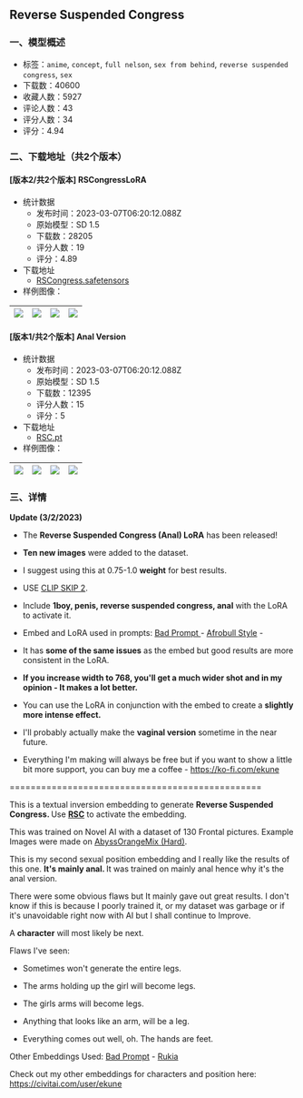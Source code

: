 ## Reverse Suspended Congress
### 一、模型概述

- 标签：`anime`, `concept`, `full nelson`, `sex from behind`, `reverse suspended congress`, `sex`
- 下载数：40600
- 收藏人数：5927
- 评论人数：43
- 评分人数：34
- 评分：4.94

### 二、下载地址（共2个版本）

#### [版本2/共2个版本] RSCongressLoRA

- 统计数据
  - 发布时间：2023-03-07T06:20:12.088Z
  - 原始模型：SD 1.5
  - 下载数：28205
  - 评分人数：19
  - 评分：4.89
- 下载地址
  - [RSCongress.safetensors](https://civitai.com/api/download/models/17679)
- 样例图像：

| <img src="https://image.civitai.com/xG1nkqKTMzGDvpLrqFT7WA/ab94fff8-817b-48e9-4caf-804f8b8c9500/width=450/180626.jpeg" /> | <img src="https://image.civitai.com/xG1nkqKTMzGDvpLrqFT7WA/71b44658-be73-41d9-1bc0-96ce80328400/width=450/180632.jpeg" /> | <img src="https://image.civitai.com/xG1nkqKTMzGDvpLrqFT7WA/9ed19772-1b58-468a-f527-b2a97c282900/width=450/180631.jpeg" /> | <img src="https://image.civitai.com/xG1nkqKTMzGDvpLrqFT7WA/66233761-e85c-4d46-fa06-71bf2431dc00/width=450/180630.jpeg" /> |
| ---- | ---- | ---- | ---- |

#### [版本1/共2个版本] Anal Version

- 统计数据
  - 发布时间：2023-03-07T06:20:12.088Z
  - 原始模型：SD 1.5
  - 下载数：12395
  - 评分人数：15
  - 评分：5
- 下载地址
  - [RSC.pt](https://civitai.com/api/download/models/5867)
- 样例图像：

| <img src="https://image.civitai.com/xG1nkqKTMzGDvpLrqFT7WA/cfe73369-2f9a-4906-5f4b-dca68b803b00/width=450/49280.jpeg" /> | <img src="https://image.civitai.com/xG1nkqKTMzGDvpLrqFT7WA/6a609c1e-75f8-45c6-fe03-a0ec5f6c4400/width=450/49279.jpeg" /> | <img src="https://image.civitai.com/xG1nkqKTMzGDvpLrqFT7WA/04dd17fb-dd2e-4984-e169-94ef4690f700/width=450/49252.jpeg" /> | <img src="https://image.civitai.com/xG1nkqKTMzGDvpLrqFT7WA/8b851231-e83c-41dc-67ce-03af5cfe4b00/width=450/49278.jpeg" /> |
| ---- | ---- | ---- | ---- |


### 三、详情
<p><strong>Update (3/2/2023)</strong></p><ul><li><p>The <strong>Reverse Suspended Congress (Anal) LoRA</strong> has been released!</p></li><li><p><strong>Ten new images</strong> were added to the dataset.</p></li><li><p>I suggest using this at 0.75-1.0 <strong>weight</strong> for best results.</p></li><li><p>USE <a rel="ugc" href="https://www.youtube.com/watch?v=UKHpGHepq4A">CLIP SKIP 2</a>.</p></li><li><p>Include <strong>1boy, penis, reverse suspended congress, anal</strong> with the LoRA to activate it.</p></li><li><p>Embed and LoRA used in prompts: <a target="_blank" rel="ugc" href="https://huggingface.co/datasets/Nerfgun3/bad_prompt">Bad Prompt </a>- <a target="_blank" rel="ugc" href="https://civitai.com/models/6285/afrobull-style-lora">Afrobull Style</a> -</p></li><li><p>It has <strong>some of the same issues</strong> as the embed but good results are more consistent in the LoRA.</p></li><li><p><strong>If you increase width to 768, you'll get a much wider shot and in my opinion - It makes a lot better.</strong></p></li><li><p>You can use the LoRA in conjunction with the embed to create a <strong>slightly more intense effect.</strong></p></li><li><p>I'll probably actually make the <strong>vaginal version</strong> sometime in the near future.</p></li><li><p>Everything I'm making will always be free but if you want to show a little bit more support, you can buy me a coffee - <a target="_blank" rel="ugc" href="https://ko-fi.com/ekune">https://ko-fi.com/ekune</a></p></li></ul><p>================================================</p><p></p><p>This is a textual inversion embedding to generate <strong>Reverse Suspended Congress. </strong>Use <strong><u>RSC</u></strong> to activate the embedding.</p><p></p><p>This was trained on Novel AI with a dataset of 130 Frontal pictures. Example Images were made on <a target="_blank" rel="ugc" href="https://huggingface.co/WarriorMama777/OrangeMixs/tree/main/Models/AbyssOrangeMix2">AbyssOrangeMix (Hard)</a>.</p><p></p><p>This is my second sexual position embedding and I really like the results of this one. <strong>It's mainly anal. </strong>It was trained on mainly anal hence why it's the anal version.</p><p></p><p>There were some obvious flaws but It mainly gave out great results. I don't know if this is because I poorly trained it, or my dataset was garbage or if it's unavoidable right now with AI but I shall continue to Improve.</p><p></p><p>A <strong>character</strong> will most likely be next.</p><p></p><p>Flaws I've seen:</p><ul><li><p>Sometimes won't generate the entire legs.</p></li><li><p>The arms holding up the girl will become legs.</p></li><li><p>The girls arms will become legs.</p></li><li><p>Anything that looks like an arm, will be a leg.</p></li><li><p>Everything comes out well, oh. The hands are feet.</p></li></ul><p></p><p>Other Embeddings Used: <a target="_blank" rel="ugc" href="https://huggingface.co/datasets/Nerfgun3/bad_prompt">Bad Prompt</a> - <a target="_blank" rel="ugc" href="https://civitai.com/models/4536/kuchiki-rukia-ti">Rukia</a></p><p>Check out my other embeddings for characters and position here: <a target="_blank" rel="ugc" href="https://civitai.com/user/ekune">https://civitai.com/user/ekune</a></p><p></p><p></p>